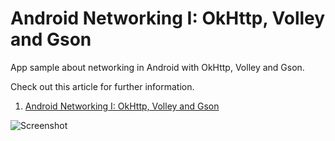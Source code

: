 # Android Networking I: OkHttp, Volley and Gson

App sample about networking in Android with OkHttp, Volley and Gson.

Check out this article for further information.

1. [Android Networking I: OkHttp, Volley and Gson](http://goo.gl/Zc3kMT)

![Screenshot](https://dl.dropboxusercontent.com/u/83259317/Images/Yoda%20Android%20Networking%20I.png)
